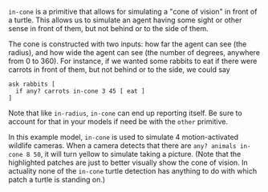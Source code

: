 `in-cone` is a primitive that allows for simulating a "cone of vision" in front of a turtle. This allows us to simulate an agent having some sight or other sense in front of them, but not behind or to the side of them.

The cone is constructed with two inputs: how far the agent can see (the radius), and how wide the agent can see (the number of degrees, anywhere from 0 to 360). For instance, if we wanted some rabbits to eat if there were carrots in front of them, but not behind or to the side, we could say 

```
ask rabbits [
  if any? carrots in-cone 3 45 [ eat ]
]
```

Note that like `in-radius`, `in-cone` can end up reporting itself. Be sure to account for that in your models if need be with the `other` primitive. 

In this example model, `in-cone` is used to simulate 4 motion-activated wildlife cameras. When a camera detects that there are `any? animals in-cone 8 50`, it will turn yellow to simulate taking a picture. (Note that the highlighted patches are just to better visually show the cone of vision. In actuality none of the `in-cone` turtle detection has anything to do with which patch a turtle is standing on.)
